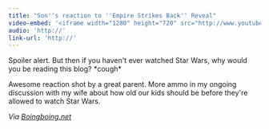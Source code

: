 ```yaml
---
title: "Son''s reaction to ''Empire Strikes Back'' Reveal"
video-embed: '<iframe width="1280" height="720" src="http://www.youtube.com/embed/ZbV5hn_ET0U?rel=0" frameborder="0" allowfullscreen></iframe>'
audio: 'http://'
link-url: 'http://'
---
```

<p>Spoiler alert. But then if you haven't ever watched Star Wars, why would you be reading this blog? *cough*</p>
<p>Awesome reaction shot by a great parent. More ammo in my ongoing discussion with my wife about how old our kids should be before they're allowed to watch Star Wars.</p>
<p><em>Via <a href="http://feeds.boingboing.net/~r/boingboing/iBag/~3/YgTaiVcrvq8/kid-learns-who-lukes-father-is.html">Boingboing.net</a></em></p>
